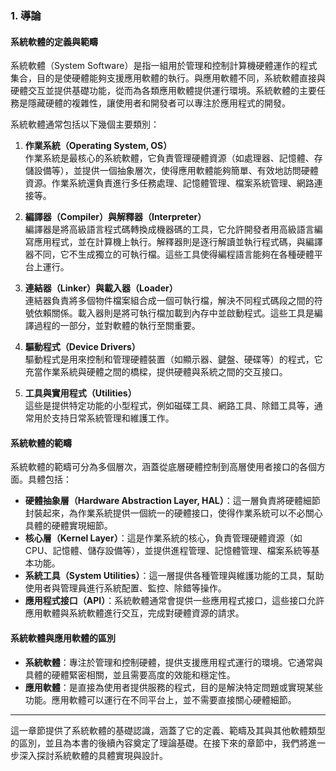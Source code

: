 ### 1. **導論**

#### 系統軟體的定義與範疇

系統軟體（System Software）是指一組用於管理和控制計算機硬體運作的程式集合，目的是使硬體能夠支援應用軟體的執行。與應用軟體不同，系統軟體直接與硬體交互並提供基礎功能，從而為各類應用軟體提供運行環境。系統軟體的主要任務是隱藏硬體的複雜性，讓使用者和開發者可以專注於應用程式的開發。

系統軟體通常包括以下幾個主要類別：

1. **作業系統（Operating System, OS）**  
   作業系統是最核心的系統軟體，它負責管理硬體資源（如處理器、記憶體、存儲設備等），並提供一個抽象層次，使得應用軟體能夠簡單、有效地訪問硬體資源。作業系統還負責進行多任務處理、記憶體管理、檔案系統管理、網路連接等。

2. **編譯器（Compiler）與解釋器（Interpreter）**  
   編譯器是將高級語言程式碼轉換成機器碼的工具，它允許開發者用高級語言編寫應用程式，並在計算機上執行。解釋器則是逐行解讀並執行程式碼，與編譯器不同，它不生成獨立的可執行檔。這些工具使得編程語言能夠在各種硬體平台上運行。

3. **連結器（Linker）與載入器（Loader）**  
   連結器負責將多個物件檔案組合成一個可執行檔，解決不同程式碼段之間的符號依賴關係。載入器則是將可執行檔加載到內存中並啟動程式。這些工具是編譯過程的一部分，並對軟體的執行至關重要。

4. **驅動程式（Device Drivers）**  
   驅動程式是用來控制和管理硬體裝置（如顯示器、鍵盤、硬碟等）的程式，它充當作業系統與硬體之間的橋樑，提供硬體與系統之間的交互接口。

5. **工具與實用程式（Utilities）**  
   這些是提供特定功能的小型程式，例如磁碟工具、網路工具、除錯工具等，通常用於支持日常系統管理和維護工作。

#### 系統軟體的範疇

系統軟體的範疇可分為多個層次，涵蓋從底層硬體控制到高層使用者接口的各個方面。具體包括：

- **硬體抽象層（Hardware Abstraction Layer, HAL）**：這一層負責將硬體細節封裝起來，為作業系統提供一個統一的硬體接口，使得作業系統可以不必關心具體的硬體實現細節。
- **核心層（Kernel Layer）**：這是作業系統的核心，負責管理硬體資源（如 CPU、記憶體、儲存設備等），並提供進程管理、記憶體管理、檔案系統等基本功能。
- **系統工具（System Utilities）**：這一層提供各種管理與維護功能的工具，幫助使用者與管理員進行系統配置、監控、除錯等操作。
- **應用程式接口（API）**：系統軟體通常會提供一些應用程式接口，這些接口允許應用軟體與系統軟體進行交互，完成對硬體資源的請求。

#### 系統軟體與應用軟體的區別

- **系統軟體**：專注於管理和控制硬體，提供支援應用程式運行的環境。它通常與具體的硬體緊密相關，並且需要高度的效能和穩定性。
- **應用軟體**：是直接為使用者提供服務的程式，目的是解決特定問題或實現某些功能。應用軟體可以運行在不同平台上，並不需要直接關心硬體細節。

---

這一章節提供了系統軟體的基礎認識，涵蓋了它的定義、範疇及其與其他軟體類型的區別，並且為本書的後續內容奠定了理論基礎。在接下來的章節中，我們將進一步深入探討系統軟體的具體實現與設計。